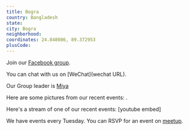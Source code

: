 ```yaml
---
title: Bogra
country: Bangladesh
state: 
city: Bogra
neighborhood: 
coordinates: 24.848086, 89.372953
plusCode:
---
```

Join our [Facebook group](https://www.facebook.com/groups/free.code.camp.bogra).

You can chat with us on [WeChat](wechat URL).

Our Group leader is [Miya](freecodecamp.org/miya)

Here are some pictures from our recent events:
![]().

Here's a stream of one of our recent events:
[youtube embed]

We have events every Tuesday. You can RSVP for an event on [meetup](meetupurl).
